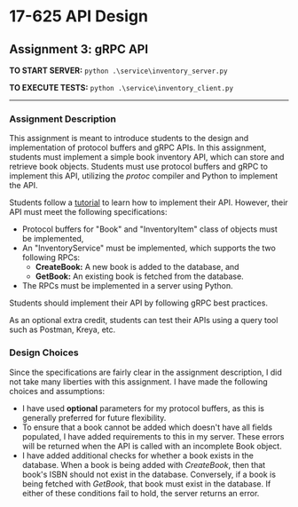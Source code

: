 # 17-625 API Design

## Assignment 3: gRPC API

**TO START SERVER:** `python .\service\inventory_server.py`

**TO EXECUTE TESTS:** `python .\service\inventory_client.py`

-----

### Assignment Description

This assignment is meant to introduce students to the design and implementation of protocol buffers and gRPC APIs. In this assignment, students must implement a simple book inventory API, which can store and retrieve book objects. Students must use protocol buffers and gRPC to implement this API, utilizing the *protoc* compiler and Python to implement the API.

Students follow a [tutorial]() to learn how to implement their API. However, their API must meet the following specifications:

* Protocol buffers for "Book" and "InventoryItem" class of objects must be implemented,
* An "InventoryService" must be implemented, which supports the two following RPCs:
  * **CreateBook:** A new book is added to the database, and
  * **GetBook:** An existing book is fetched from the database.
* The RPCs must be implemented in a server using Python.

Students should implement their API by following gRPC best practices.

As an optional extra credit, students can test their APIs using a query tool such as Postman, Kreya, etc.

### Design Choices

Since the specifications are fairly clear in the assignment description, I did not take many liberties with this assignment. I have made the following choices and assumptions:

* I have used **optional** parameters for my protocol buffers, as this is generally preferred for future flexibility.
* To ensure that a book cannot be added which doesn't have all fields populated, I have added requirements to this in my server. These errors will be returned when the API is called with an incomplete Book object.
* I have added additional checks for whether a book exists in the database. When a book is being added with *CreateBook*, then that book's ISBN should not exist in the database. Conversely, if a book is being fetched with *GetBook*, that book must exist in the database. If either of these conditions fail to hold, the server returns an error.

